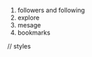 1. followers and following
2. explore
3. mesage
4. bookmarks  
<!-- 5. display bookmark + icon  --> // styles